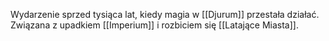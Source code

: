 Wydarzenie sprzed tysiąca lat, kiedy magia w [[Djurum]] przestała działać. Związana z upadkiem [[Imperium]] i rozbiciem się [[Latające Miasta]]. 